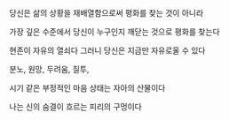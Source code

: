 당신은 삶의 상황을 재배열함으로써 평화를 찾는 것이 아니라

가장 깊은 수준에서 당신이 누구인지 깨닫는 것으로 평화를 찾는다

현존이 자유의 열쇠다 그러니 당신은 지금만 자유로울 수 있다

분노, 원망, 두려움, 질투,

시기 같은 부정적인 마음 상태는 자아의 산물이다

나는 신의 숨결이 흐르는 피리의 구멍이다


